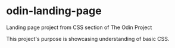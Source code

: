 # odin-landing-page
Landing page project from CSS section of The Odin Project

This project's purpose is showcasing understanding of basic CSS.
